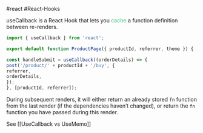 #react #React-Hooks 

useCallback is a React Hook that lets you <font color="#2DC26B">cache</font> a function definition between re-renders.
```js
import { useCallback } from 'react';  

export default function ProductPage({ productId, referrer, theme }) { 

const handleSubmit = useCallback((orderDetails) => {  
post('/product/' + productId + '/buy', {  
referrer,  
orderDetails,  
});  
}, [productId, referrer]);
```

During subsequent renders, it will either return an already stored `fn` function from the last render (if the dependencies haven’t changed), or return the `fn` function you have passed during this render.

See [[UseCallback vs UseMemo]]
